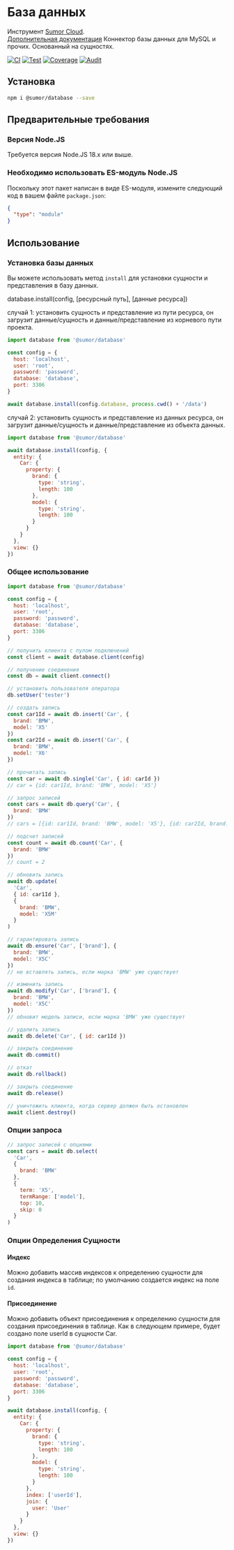 # База данных

Инструмент [Sumor Cloud](https://sumor.cloud).  
[Дополнительная документация](https://sumor.cloud/database)
Коннектор базы данных для MySQL и прочих. Основанный на сущностях.

[![CI](https://github.com/sumor-cloud/database/actions/workflows/ci.yml/badge.svg)](https://github.com/sumor-cloud/database/actions/workflows/ci.yml)
[![Test](https://github.com/sumor-cloud/database/actions/workflows/ut.yml/badge.svg)](https://github.com/sumor-cloud/database/actions/workflows/ut.yml)
[![Coverage](https://github.com/sumor-cloud/database/actions/workflows/coverage.yml/badge.svg)](https://github.com/sumor-cloud/database/actions/workflows/coverage.yml)
[![Audit](https://github.com/sumor-cloud/database/actions/workflows/audit.yml/badge.svg)](https://github.com/sumor-cloud/database/actions/workflows/audit.yml)

## Установка

```bash
npm i @sumor/database --save
```

## Предварительные требования

### Версия Node.JS

Требуется версия Node.JS 18.x или выше.

### Необходимо использовать ES-модуль Node.JS

Поскольку этот пакет написан в виде ES-модуля, измените следующий код в вашем файле `package.json`:

```json
{
  "type": "module"
}
```

## Использование

### Установка базы данных

Вы можете использовать метод `install` для установки сущности и представления в базу данных.

database.install(config, [ресурсный путь], [данные ресурса])

случай 1: установить сущность и представление из пути ресурса, он загрузит данные/сущность и данные/представление из корневого пути проекта.

```js
import database from '@sumor/database'

const config = {
  host: 'localhost',
  user: 'root',
  password: 'password',
  database: 'database',
  port: 3306
}

await database.install(config.database, process.cwd() + '/data')
```

случай 2: установить сущность и представление из данных ресурса, он загрузит данные/сущность и данные/представление из объекта данных.

```js
import database from '@sumor/database'

await database.install(config, {
  entity: {
    Car: {
      property: {
        brand: {
          type: 'string',
          length: 100
        },
        model: {
          type: 'string',
          length: 100
        }
      }
    }
  },
  view: {}
})
```

### Общее использование

```js
import database from '@sumor/database'

const config = {
  host: 'localhost',
  user: 'root',
  password: 'password',
  database: 'database',
  port: 3306
}

// получить клиента с пулом подключений
const client = await database.client(config)

// получение соединения
const db = await client.connect()

// установить пользователя оператора
db.setUser('tester')

// создать запись
const car1Id = await db.insert('Car', {
  brand: 'BMW',
  model: 'X5'
})
const car2Id = await db.insert('Car', {
  brand: 'BMW',
  model: 'X6'
})

// прочитать запись
const car = await db.single('Car', { id: carId })
// car = {id: car1Id, brand: 'BMW', model: 'X5'}

// запрос записей
const cars = await db.query('Car', {
  brand: 'BMW'
})
// cars = [{id: car1Id, brand: 'BMW', model: 'X5'}, {id: car2Id, brand: 'BMW', model: 'X6'}]

// подсчет записей
const count = await db.count('Car', {
  brand: 'BMW'
})
// count = 2

// обновить запись
await db.update(
  'Car',
  { id: car1Id },
  {
    brand: 'BMW',
    model: 'X5M'
  }
)

// гарантировать запись
await db.ensure('Car', ['brand'], {
  brand: 'BMW',
  model: 'X5C'
})
// не вставлять запись, если марка 'BMW' уже существует

// изменить запись
await db.modify('Car', ['brand'], {
  brand: 'BMW',
  model: 'X5C'
})
// обновит модель записи, если марка 'BMW' уже существует

// удалить запись
await db.delete('Car', { id: car1Id })

// закрыть соединение
await db.commit()

// откат
await db.rollback()

// закрыть соединение
await db.release()

// уничтожить клиента, когда сервер должен быть остановлен
await client.destroy()
```

### Опции запроса

```js
// запрос записей с опциями
const cars = await db.select(
  'Car',
  {
    brand: 'BMW'
  },
  {
    term: 'X5',
    termRange: ['model'],
    top: 10,
    skip: 0
  }
)
```

### Опции Определения Сущности

#### Индекс

Можно добавить массив индексов к определению сущности для создания индекса в таблице; по умолчанию создается индекс на поле `id`.

#### Присоединение

Можно добавить объект присоединения к определению сущности для создания присоединения в таблице.
Как в следующем примере, будет создано поле userId в сущности Car.

```js
import database from '@sumor/database'

const config = {
  host: 'localhost',
  user: 'root',
  password: 'password',
  database: 'database',
  port: 3306
}

await database.install(config, {
  entity: {
    Car: {
      property: {
        brand: {
          type: 'string',
          length: 100
        },
        model: {
          type: 'string',
          length: 100
        }
      },
      index: ['userId'],
      join: {
        user: 'User'
      }
    }
  },
  view: {}
})
```

